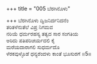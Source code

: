 +++
title = "005 ಬೆರಗಿನೊಳು"

+++
ಬೆರಗಿನೊಳು ದ್ವಿಜನಿರ್ದನಿದನೆಂ  
ತರಿತಳೆನುತೆಲೆ ವಿಪ್ರ ನಿಗಮವ  
ನರಿಯೆ ಧರ್ಮರಹಸ್ಯ ತತ್ವದ ಸಾರ ಸಂಗತಿಯ   
ಅರಿದು ಪತಿಪರಿಚರ್ಯದಲಿ ಕೈ  
ಮರೆಯದಾರಾಗಲಿ ಸುಧರ್ಮದೊ  
ಳೆರಕವುಳ್ಳೊಡೆ ಧನ್ಯರೆಂದಳು ಕಾಂತೆ ಭೂಸುರಗೆ      ॥5॥
